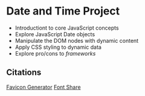 # Date and Time Project

<!--<a href="https://app.netlify.com/start/deploy?repository=https://github.com/ewuweblab/date-and-time">
  
  <img src="https://www.netlify.com/img/deploy/button.svg" alt="Deploy to Netlify">
  
</a> -->

* Introductiont to core JavaScript concepts
* Explore JavaScript Date objects
* Manipulate the DOM nodes with dynamic content
* Apply CSS styling to dynamic data
* Explore pro/cons to _frameworks_

## Citations
[Favicon Generator](https://www.favicon.io)
[Font Share](https://fontshare.com)
